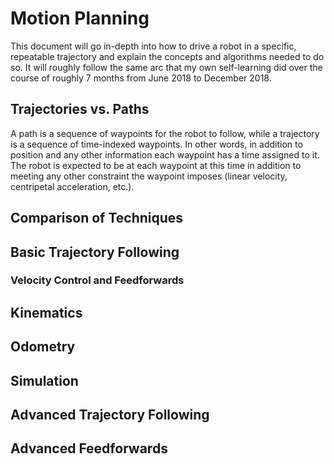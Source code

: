 # Motion Planning

This document will go in-depth into how to drive a robot in a specific, repeatable trajectory and explain the concepts and algorithms needed to do so. It will roughly follow the same arc that my own self-learning did over the course of roughly 7 months from June 2018 to December 2018.

## Trajectories vs. Paths
A path is a sequence of waypoints for the robot to follow, while a trajectory is a sequence of time-indexed waypoints. In other words, in addition to position and any other information each waypoint has a time assigned to it. The robot is expected to be at each waypoint at this time in addition to meeting any other constraint the waypoint imposes (linear velocity, centripetal acceleration, etc.).

## Comparison of Techniques

## Basic Trajectory Following

### Velocity Control and Feedforwards

## Kinematics

## Odometry

## Simulation

## Advanced Trajectory Following

## Advanced Feedforwards


